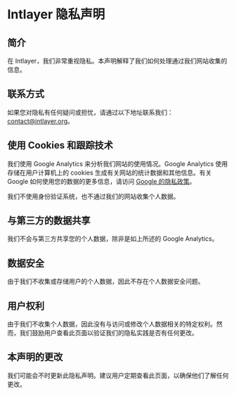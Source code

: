 # Intlayer 隐私声明

## 简介

在 Intlayer，我们非常重视隐私。本声明解释了我们如何处理通过我们网站收集的信息。

## 联系方式

如果您对隐私有任何疑问或担忧，请通过以下地址联系我们：[contact@intlayer.org](mailto:contact@intlayer.org)。

## 使用 Cookies 和跟踪技术

我们使用 Google Analytics 来分析我们网站的使用情况。Google Analytics 使用存储在用户计算机上的 cookies 生成有关网站的统计数据和其他信息。有关 Google 如何使用您的数据的更多信息，请访问 [Google 的隐私政策](https://policies.google.com/privacy)。

我们不使用身份验证系统，也不通过我们的网站收集个人数据。

## 与第三方的数据共享

我们不会与第三方共享您的个人数据，除非是如上所述的 Google Analytics。

## 数据安全

由于我们不收集或存储用户的个人数据，因此不存在个人数据安全问题。

## 用户权利

由于我们不收集个人数据，因此没有与访问或修改个人数据相关的特定权利。然而，我们鼓励用户查看此页面以验证我们的隐私实践是否有任何更改。

## 本声明的更改

我们可能会不时更新此隐私声明。建议用户定期查看此页面，以确保他们了解任何更改。
